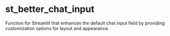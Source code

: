 # st_better_chat_input
Function for Streamlit that enhances the default chat input field by providing customization options for layout and appearance.
